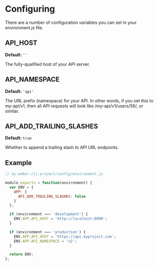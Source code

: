 # Configuring

There are a number of configuration variables you can set in your environment.js file.


## API_HOST

**Default:** `''`

The fully-qualified host of your API server.


## API_NAMESPACE

**Default:** `'api'`

The URL prefix (namespace) for your API.  In other words, if you set this to my-api/v1, then all
API requests will look like /my-api/v1/users/56/, or similar.


## API_ADD_TRAILING_SLASHES

**Default:** `true`

Whether to append a trailing slash to API URL endpoints.


## Example

```js
// my-ember-cli-project/config/environment.js

module.exports = function(environment) {
  var ENV = {
    APP: {
      API_ADD_TRAILING_SLASHES: false
    }
  };

  if (environment === 'development') {
    ENV.APP.API_HOST = 'http://localhost:8000';
  }

  if (environment === 'production') {
    ENV.APP.API_HOST = 'https://api.myproject.com';
    ENV.APP.API_NAMESPACE = 'v2';
  }

  return ENV;
};
```
